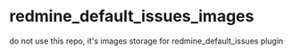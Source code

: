 redmine_default_issues_images
=============================

do not use this repo, it's images storage for redmine_default_issues plugin

